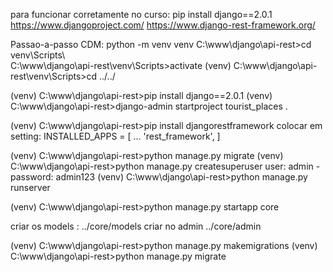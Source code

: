 para funcionar corretamente no curso:
pip install django==2.0.1
https://www.djangoproject.com/
https://www.django-rest-framework.org/ 

Passao-a-passo CDM:
python -m venv venv
C:\www\django\api-rest>cd venv\Scripts\          
C:\www\django\api-rest\venv\Scripts>activate
(venv) C:\www\django\api-rest\venv\Scripts>cd ../../


(venv) C:\www\django\api-rest>pip install django==2.0.1
(venv) C:\www\django\api-rest>django-admin startproject tourist_places .  

(venv) C:\www\django\api-rest>pip install djangorestframework
colocar em setting:
INSTALLED_APPS = [
    ...
    'rest_framework',
]


(venv) C:\www\django\api-rest>python manage.py migrate
(venv) C:\www\django\api-rest>python manage.py createsuperuser
user: admin - password: admin123
(venv) C:\www\django\api-rest>python manage.py runserver 

(venv) C:\www\django\api-rest>python manage.py startapp core  

criar os models : ../core/models
criar no admin ../core/admin

(venv) C:\www\django\api-rest>python manage.py makemigrations
(venv) C:\www\django\api-rest>python manage.py migrate

